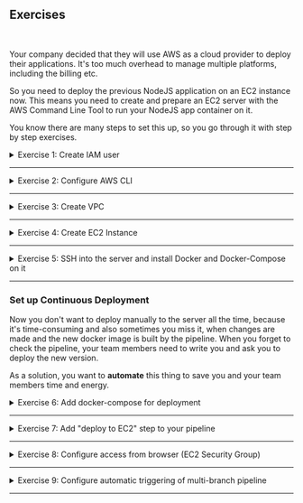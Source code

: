 ## Exercises
<br />

Your company decided that they will use AWS as a cloud provider to deploy their applications. It's too much overhead to manage multiple platforms, including the billing etc.

So you need to deploy the previous NodeJS application on an EC2 instance now. This means you need to create and prepare an EC2 server with the AWS Command Line Tool to run your NodeJS app container on it.

You know there are many steps to set this up, so you go through it with step by step exercises.

<details>
<summary>Exercise 1: Create IAM user</summary>
<br />

**Tasks:**

First of all, you need an IAM user with correct permissions to execute the tasks below.
- Create a new IAM user "your name" with "devops" user-group
- Give the "devops" group all needed permissions to execute the tasks below - with login and CLI credentials

Note: Do that using the AWS UI with Admin User

**Steps to solve the tasks:**

**Step 1:** Create a new user
- Open the browser and navigate to the [AWS Login Page](https://eu-north-1.signin.aws.amazon.com). Login as root user or, if already available, as admin user.
- Open the "Services" dialog (link on the top left), click the filter "All services" and select "Security, Identity & Compliance" > "IAM" > "Access Management" > "Users".
- Press the "Add users" button and enter the username 'fesi'.
- Check the optional "Provide user access to the AWS Management Console" checkbox. Select the radio buttons "I want to create an IAM user" and "Autogenerated password". Check "Users must create a new password at next sign-in" as recommended. Press the "Next" button.
- Choose "Add user to group" and press the "Create group" button in the section below.
- Enter the usergroup name 'devops'.
- Enter 'EC2Full' in the search field of the "Permissions policies" section below and select the permission "AmazonEC2FullAccess".
- Enter 'VPCFull' in the search field of the "Permissions policies" section below and select the permission "AmazonVPCFullAccess".
- Press the "Create user group" button at the bottom.
- Check the new "devops" user group in the "User groups" section and press the "Next" button.
- On the "Review and create" page press "Create user".
- Download the .csv file containing the login URL and credentials by pressing the "Download .csv file" button.

**Step 2:** Change password
- Logout as root/admin user.
- Login again as the new 'fesi' user. The sign-in URL and the initial password can be found in the downloaded .csv file.
- Change the initial password.
- Logout.

**Step 3:** Generate a secret access key
- Login again as root / admin.
- Go to the users list, click on the new 'fesi' user
- Select the "Security credentials" tab, scroll down to "Access keys" and press the "Create access key" button.
- Select "Command line interface (CLI)" and check the "I understand the above recommendation and want to proceed to create an access key" checkbox.
- Press "Next". Press "Create access key".
- On the "Retrieve access keys" page press the "Download the .csv file" button.
- Press "Done".

</details>

******

<details>
<summary>Exercise 2: Configure AWS CLI</summary>
<br />

**Tasks:**

You want to use the AWS CLI for the following tasks. So, to be able to interact with the AWS account from the AWS Command Line tool you need to configure it correctly:
- Set credentials for that user for AWS CLI
- Configure correct region for your AWS CLI

**Steps to solve the tasks:**

**Step 1:** Configure AWS CLI
```sh
aws configure
  AWS Access Key ID [None]: ****************LRGA # downloaded when creating the secret access key for 'fesi' user
  AWS Secret Access Key [None]: ************PQHr # downloaded when creating the secret access key for 'fesi' user
  Default region name [None]: eu-central-1 # Frankfurt
  Default output format [None]: json
```

</details>

******

<details>
<summary>Exercise 3: Create VPC</summary>
<br />

**Tasks:**

You want to create the EC2 Instance in a dedicated VPC, instead of using the default one. So you:
- create a new VPC with 1 subnet and
- create a security group in the VPC that will allow you access on ssh port 22 and will allow browser access to your Node application (using the AWS CLI)

**Steps to solve the tasks:**\
**Step 1:** Create a new VPC with one subnet
```sh
# create VPC
aws ec2 create-vpc \
  --cidr-block 10.0.0.0/24 \
  --query Vpc.VpcId \
  --output text
# => vpc-0d6389f901133c5b2

# create subnet in the VPC
aws ec2 create-subnet \
  --vpc-id vpc-0d6389f901133c5b2 \
  --cidr-block 10.0.0.32/28 \
  --availability-zone eu-central-1a \
  --query Subnet.SubnetId \
  --output text
# => subnet-08b0b65a552e2347a

# subnets of non default VPCs do not automatically assign a public IP address when launching EC2 instances
# we modify the subnet accordingly (alternatively we can add the --associate-public-ip-address option to the
# 'aws ec2 run-instances' command)
aws ec2 modify-subnet-attribute \
  --map-public-ip-on-launch \
  --subnet-id subnet-08b0b65a552e2347a
```

**Step 2:** Make the subnet public
```sh
# create internet gateway
aws ec2 create-internet-gateway \
  --query InternetGateway.InternetGatewayId \
  --output text
# => igw-0ae928c4a3842e5d5

# attach internet gateway to VPC
aws ec2 attach-internet-gateway \
  --vpc-id vpc-0d6389f901133c5b2 \
  --internet-gateway-id igw-0ae928c4a3842e5d5

# create a custom route table for the VPC
aws ec2 create-route-table \
  --vpc-id vpc-0d6389f901133c5b2 \
  --query RouteTable.RouteTableId \
  --output text
# => rtb-097d90cafaabb0005

# create route rule for handling all traffic between internet & VPC
aws ec2 create-route \
  --route-table-id rtb-097d90cafaabb0005 \
  --destination-cidr-block 0.0.0.0/0 \
  --gateway-id igw-0ae928c4a3842e5d5

# associate subnet with the route table to allow internet traffic in the subnet as well
aws ec2 associate-route-table \
  --route-table-id rtb-097d90cafaabb0005 \
  --subnet-id subnet-08b0b65a552e2347a
```

**Step 3:** Create security group in the VPC to allow access on port 22
```sh
# create security group
aws ec2 create-security-group \
  --group-name ssh-access \
  --description "Security group for SSH access" \
  --vpc-id vpc-0d6389f901133c5b2 \
  --query GroupId \
  --output text
# => sg-0a6a9345d15c51f5e

# add incoming access on port 22 from my IP address to security group
aws ec2 authorize-security-group-ingress \
  --group-id sg-0a6a9345d15c51f5e \
  --protocol tcp \
  --port 22 \
  --cidr 31.10.151.3/32
```

</details>

******

<details>
<summary>Exercise 4: Create EC2 Instance</summary>
<br />

**Tasks:**

Once the VPC is created, you:
- Create an EC2 instance in that VPC
- with the security group you just created and ssh key file (using the AWS CLI)

**Steps to solve the tasks:**\
**Step 1:** Create an SSH key pair
```sh
# create key pair, save it locally in .pem file
aws ec2 create-key-pair \
  --key-name WebServerKeyPair \
  --query "KeyMaterial" \
  --output text > WebServerKeyPair.pem

# set stricter permission on on .pem file
chmod 400 WebServerKeyPair.pem
```

**Step 2:** Create an EC2 instance in our subnet
```sh
# create an EC2 instance with the above key, in our subnet and using the security group we created
aws ec2 run-instances \
  --image-id ami-0fa03365cde71e0ab \
  --count 1 \
  --instance-type t2.micro \
  --key-name WebServerKeyPair \
  --security-group-ids sg-0a6a9345d15c51f5e \
  --subnet-id subnet-08b0b65a552e2347a \
  --associate-public-ip-address \
  --query "Instances[].InstanceId" \
  --output text
# => i-0ff44d9f8f07fea75

# validate that EC2 instance is in a running state, and get its public ip address to connect via ssh
aws ec2 describe-instances \
  --instance-id i-0ff44d9f8f07fea75 \
  --query "Reservations[].Instances[].{State:State.Name,Address:PublicIpAddress}"
# => {
#        "State": "running",
#        "Address": "3.122.205.189"
#    }
```

</details>

******

<details>
<summary>Exercise 5: SSH into the server and install Docker and Docker-Compose on it</summary>
<br />

**Tasks:**

Once the EC2 instance is created successfully, you want to prepare the server to run Docker containers. So you:
- ssh into the server and
- install Docker and Docker-Compose on it to run the dockerized application later

**Steps to solve the tasks:**\
**Step 1:** SSH into EC2
```sh
ssh -i WebServerKeyPair.pem ec2-user@3.122.205.189
```

**Step 2:** Install Docker
```sh
# install Docker
sudo yum update -y
sudo yum install -y docker

# start docker service
sudo systemctl start docker 

# allow ec2-user to run docker commands without sudo by adding it to docker group
sudo usermod -aG docker ec2-user

# install docker compose
sudo curl -SL https://github.com/docker/compose/releases/download/v2.17.2/docker-compose-linux-x86_64 -o /usr/local/bin/docker-compose

sudo chmod +x /usr/local/bin/docker-compose

# test the installation
docker-compose --version
```

</details>

******

### Set up Continuous Deployment

Now you don't want to deploy manually to the server all the time, because it's time-consuming and also sometimes you miss it, when changes are made and the new docker image is built by the pipeline. When you forget to check the pipeline, your team members need to write you and ask you to deploy the new version.

As a solution, you want to **automate** this thing to save you and your team members time and energy.

<details>
<summary>Exercise 6: Add docker-compose for deployment</summary>
<br />

**Tasks:**

First:
- add docker-compose to your NodeJS application

The reason is you want to have the whole configuration for starting the docker container in a file, in case you need to make changes to that, instead of a plain docker command with parameters. Also, in case you add a database later.

Use repository: https://github.com/fsiegrist/devops-bootcamp-node-project

**Steps to solve the tasks:**\
**Step 1:** Add docker-compose.yaml\
Add a file called `docker-compose.yaml` with the following content to the root folder of the NodeJS project:
```sh
version: '3.9'
services:
    nodejs-app:
      image: fsiegrist/fesi-repo:devops-bootcamp-node-project-${IMAGE_TAG}
      ports:
        - 3000:3000
```

</details>

******

<details>
<summary>Exercise 7: Add "deploy to EC2" step to your pipeline</summary>
<br />

**Tasks:**

- Complete the pipeline of the exercises in the previous module 08 ("Build Automation & CI/CD with Jenkins") by adding a deployment step for your previous NodeJS project with docker-compose.

**Steps to solve the tasks:**\
**Step 1:** Create SSH credentials in Jenkins
- Login to the Jenkins management web console and install the "SSH Agent" plugin if it isn't already installed.
- Open "Dashboard" > "Manage Jenkins" > "Manage Credentials" and click on the domain "(global)" in the "Stores scoped to Jenkins" section.
- Press the "Add credentials" button.
- Select the kind "SSH Username with private key", enter the ID 'ec2-server-key', the username 'ec2-user', select "Private Key" > "Enter directly", press the "Add" button and paste the content of the `WebServerKeyPair.pem` file you downloaded from the EC2 server. (To copy the content on a mac without having to display it on the terminal, use `pbcopy < WebServerKeyPair.pem`.) Press the "Create" button.

**Step 2:** Open port 22 on EC2 server from Jenkins IP\
To allow Jenkins to ssh into the EC2 server, we have to add the IP address of the Jenkins host (64.225.104.226) to the firewall rule restricting access via port 22.
```sh
aws ec2 authorize-security-group-ingress \
  --group-id sg-0a6a9345d15c51f5e \
  --ip-permissions IpProtocol=tcp,FromPort=22,ToPort=22,IpRanges="[{CidrIp=64.225.104.226/32,Description='SSH access from Jenkins'}]"
```

**Step 3:** Login to Docker Hub\
To allow EC2 to pull a Docker image from our private repository on DockerHub, we have to login from EC2 to DockerHub once. This will create an entry in `/home/ec2-user/.docker/config.json` and keep the ec2-user logged in.
```sh
ssh -i WebServerKeyPair.pem ec2-user@3.122.205.189
docker login
  Username: fsiegrist
  Password: ***
  Login Succeeded
```

**Step 4:** Add deploy stage to Jenkinsfile\
Add the following snippets to the Jenkinsfile of the NodeJS project:
```groovy
pipeline {
    agent any

    parameters {
        booleanParam(name: 'deploy', defaultValue: true, description: 'Deploy the application on the EC2 server.') 
    }

    stages {
        ...
        stage('Build and Push Docker Image') {
            ...
        }
        stage('Deploy to EC2') {
            when {
                expression {
                    params.deploy
                }
            }
            steps {
                script {
                    echo 'deploying Docker image to EC2 server...'
                    
                    def dockerComposeCmd = "IMAGE_TAG=${IMAGE_VERSION} docker-compose up -d"
                    def ec2Instance = "ec2-user@3.122.205.189"

                    sshagent(['ec2-server-key']) {
                        sh "scp -o StrictHostKeyChecking=no docker-compose.yaml ${ec2Instance}:/home/ec2-user"
                        sh "ssh -o StrictHostKeyChecking=no ${ec2Instance} ${dockerComposeCmd}"
                    }
                }
            }
        }
        stage('Commit Version Update') {
            ...
        }
    }
}
```

Commit and push the changes to the repository. Switch to Jenkins and trigger the "node-project-pipeline". Trigger it a second time clicking on "Build with Parameters" and checking the "deploy" flag to include the new deploy stage.

Switch to the EC2 instance (ssh into it) and check with `docker ps` whether the nodejs-app container is running. 

</details>

******

<details>
<summary>Exercise 8: Configure access from browser (EC2 Security Group)</summary>
<br />

**Tasks:**

After executing the Jenkins pipeline successfully, the application is deployed, but you still can't access it from the browser. Again, you need to open the correct port on the server. For that you:
- Configure EC2 security group to access your application from browser (using AWS CLI)

**Steps to solve the tasks:**\
**Step 1:** Open port 3000 in security group to make app accessible from all IP addresses
```sh
aws ec2 authorize-security-group-ingress \
  --group-id sg-0a6a9345d15c51f5e \
  --protocol tcp \
  --port 3000 \
  --cidr 0.0.0.0/0
```

Now open a browser and navigate to [http://3.122.205.189:3000/](http://3.122.205.189:3000/) to see the application in action.

</details>

******

<details>
<summary>Exercise 9: Configure automatic triggering of multi-branch pipeline</summary>
<br />

**Tasks:**

Your team members are creating branches to add new features to the application or fix stuff, so you don't want to build and deploy all these half-done features or bug fixes. You want to build and deploy only the master branch. All other branches should only run tests. Add this logic to the Jenkinsfile.

- Add branch based logic to Jenkinsfile
- Add webhook to trigger pipeline automatically

**Steps to solve the tasks:**\
**Step 1:** Add branch based logic to Jenkinsfile\
Enhance the pipeline stages with a `when` expression evaluating the current branch:
```groovy
pipeline {
    agent any

    parameters {
        booleanParam(name: 'deploy', defaultValue: true, description: 'Deploy the application on the EC2 server.') 
    }

    stages {
        stage('Bump Version') {
            // only execute this stage for the master/main branch
            when {
                expression {
                    return env.GIT_BRANCH == "origin/main"
                }
            }
            steps {
                script {
                    bumpNpmVersion('app', 'patch')
                }
            }
        }
        stage('Run Tests') {
            // run the tests for every branch
            steps {
                script {
                    runNpmTests('app')
                }
            }
        }
        stage('Build and Push Docker Image') {
            // only execute this stage for the master/main branch
            when {
                expression {
                    return env.GIT_BRANCH == "origin/main"
                }
            }
            steps {
                buildAndPublishImage("fsiegrist/fesi-repo:devops-bootcamp-node-project-${IMAGE_VERSION}")
            }
        }
        stage('Deploy to EC2') {
            // only execute this stage for the master/main branch and if the respective flag is set
            when {
                expression {
                    return env.GIT_BRANCH == "origin/main" && params.deploy
                }
            }
            steps {
                ...
            }
        }
        stage('Commit Version Update') {
            // only execute this stage for the master/main branch
            when {
                expression {
                    return env.GIT_BRANCH == "origin/main"
                }
            }
            steps {
                ...
            }
        }
    }
}
```

**Step 2:** Add webhook on GitHub to trigger pipeline automatically\
Log in to your GitHub account, go to your project/repository page and open "Settings" > "Webhooks" and press the "Add webhook" button. Enter the "Payload URL" `http://64.225.104.226:8080/github-webhook/` (Jenkins) and press the "Add webhook" button.

**Step 3:** Configure Jenkins pipeline to trigger a build on GitHub webhook calls
Since this is a simple pipeline project (not a multi-branch pipeline), it is sufficient to do the following: Go to the Jenkins admin web console and open the pipeline project (`node-project-pipeline`), open the configuration and scroll down to the "Build Triggers" section. Check the "GitHub hook trigger for GITScm polling" checkbox and press the "Save" button.

</details>

******
